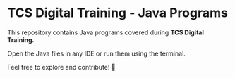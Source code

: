# TCS Digital Training - Java Programs  

This repository contains Java programs covered during **TCS Digital Training**.  

Open the Java files in any IDE or run them using the terminal.  

Feel free to explore and contribute! 🚀  
